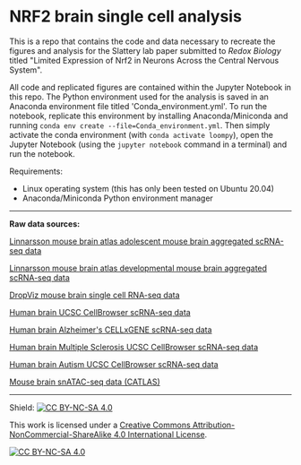 # NRF2 brain single cell analysis

This is a repo that contains the code and data necessary to recreate the figures and analysis for the Slattery lab paper submitted to *Redox Biology* titled "Limited Expression of Nrf2 in Neurons Across the Central Nervous System". 

All code and replicated figures are contained within the Jupyter Notebook in this repo.  The Python environment used for the analysis is saved in an Anaconda environment file titled 'Conda_environment.yml'.  To run the notebook, replicate this environment by installing Anaconda/Miniconda and running `conda env create --file=Conda_environment.yml`.  Then simply activate the conda environment (with `conda activate loompy`), open the Jupyter Notebook (using the `jupyter notebook` command in a terminal) and run the notebook.

Requirements:
- Linux operating system (this has only been tested on Ubuntu 20.04)
- Anaconda/Miniconda Python environment manager

---------------------------------------------------------------------------------------------------

**Raw data sources:**

[Linnarsson mouse brain atlas adolescent mouse brain aggregated scRNA-seq data](https://storage.googleapis.com/linnarsson-lab-loom/l5_all.agg.loom)

[Linnarsson mouse brain atlas developmental mouse brain aggregated scRNA-seq data](https://storage.googleapis.com/linnarsson-lab-loom/dev_all.agg.loom)

[DropViz mouse brain single cell RNA-seq data](http://dropviz.org)

[Human brain UCSC CellBrowser scRNA-seq data](https://cells.ucsc.edu/?ds=dev-brain-regions+wholebrain)

[Human brain Alzheimer's CELLxGENE scRNA-seq data](https://cellxgene.cziscience.com/collections/180bff9c-c8a5-4539-b13b-ddbc00d643e6)

[Human brain Multiple Sclerosis UCSC CellBrowser scRNA-seq data](https://cells.ucsc.edu/?ds=ms)

[Human brain Autism UCSC CellBrowser scRNA-seq data](https://autism.cells.ucsc.edu/)

[Mouse brain snATAC-seq data (CATLAS)](http://catlas.org/mousebrain/#!/)

---------------------------------------------------------------------------------------------------

Shield: [![CC BY-NC-SA 4.0][cc-by-nc-sa-shield]][cc-by-nc-sa]

This work is licensed under a
[Creative Commons Attribution-NonCommercial-ShareAlike 4.0 International License][cc-by-nc-sa].

[![CC BY-NC-SA 4.0][cc-by-nc-sa-image]][cc-by-nc-sa]

[cc-by-nc-sa]: http://creativecommons.org/licenses/by-nc-sa/4.0/
[cc-by-nc-sa-image]: https://licensebuttons.net/l/by-nc-sa/4.0/88x31.png
[cc-by-nc-sa-shield]: https://img.shields.io/badge/License-CC%20BY--NC--SA%204.0-lightgrey.svg
